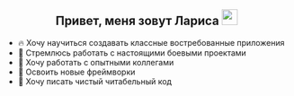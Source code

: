<h2 align="center"> Привет, меня зовут Лариса <img src="https://github.com/blackcater/blackcater/raw/main/images/Hi.gif" height="28"/></h1>

* :fire: Хочу научиться создавать классные востребованные приложения
* :dart: Стремлюсь работать с настоящими боевыми проектами
* :underage: Хочу работать с опытными коллегами
* :school: Освоить новые фреймворки
* :pencil: Хочу писать чистый читабельный код



